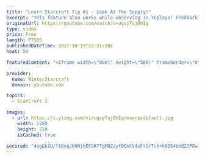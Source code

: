 ```yaml
---
title: "Learn Starcraft Tip #1 - Look At The Supply!"
excerpt: "This feature also works while observing in replays! Feedback and tip suggestions are appreciated :)"
originalUrl: https://youtube.com/watch?v=ugvyTajOhIg
type: video
price: Free
length: PT58S
publishedDateTime: 2017-10-19T22:31:50Z
heat: 50

featuredContent: "<iframe width=\"800\" height=\"500\" frameborder=\"0\" src=\"https://www.youtube.com/embed/ugvyTajOhIg\" allow=\"accelerometer; autoplay; encrypted-media; gyroscope; picture-in-picture\" allowfullscreen></iframe>"

provider:
  name: WinterStarcraft
  domain: youtube.com

topics:
  - StarCraft 2

images:
  - url: https://i.ytimg.com/vi/ugvyTajOhIg/maxresdefault.jpg
    width: 1280
    height: 720
    isCached: true

secured: "4ogQkZU/f18xqJbNNjbEFSK7TgMDZcytDGmCV4sFtQrTcb+k8D54bhQZJPOwIWXaCX4Eoys6CVcB+0WJMe2KCXUsVIVkpS4Q5orEPefMTSVhDSGZW08wed+E4H1JJaLS+jdkP2Ii95bmgFSTUf7jpdsfiuE4k+6ChDaXepwV1eKuefXy2Q7v5D8xV/27SG5WRSS5JMeJhs3ZE3kUCDmqspWw8ZVDm24t8nd2LDDGwnkVcpqvgkrgMb7grZHOF298b0JEvHQv4QyiNtWrmBhW4CKeDAgWf3E6L7sD2IM668dtND+aG2oGbfdzTFOnyOomxI4M5o+Mw/6ku4Y0IbfDqKEnKpjOPdCokn88wjf9Pa8Kvl2iU3S5frO6Vntoyl1z5KVrnmhd3s5vZ44CqDk1FzV0FMoDkC1qhl++XswEldk=;IWDXQLOGr0f0I8pl5G8ryA=="
---
```


